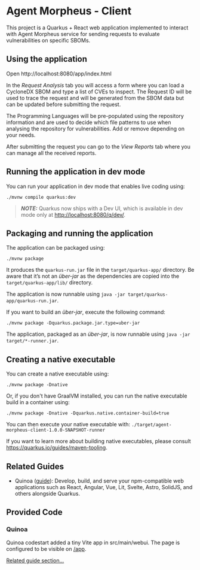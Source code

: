 # Agent Morpheus - Client

This project is a Quarkus + React web application implemented to interact with Agent Morpheus service
for sending requests to evaluate vulnerabilities on specific SBOMs.

## Using the application

Open http://localhost:8080/app/index.html

In the _Request Analysis_ tab you will access a form where you can load a CycloneDX SBOM and type a list of CVEs to inspect.
The Request ID will be used to trace the request and will be generated from the SBOM data but can be updated before submitting the request.

The Programming Languages will be pre-populated using the repository information and are used to decide which file patterns to use when analysing
the repository for vulnerabilities. Add or remove depending on your needs.

After submitting the request you can go to the _View Reports_ tab where you can manage all the received reports.

## Running the application in dev mode

You can run your application in dev mode that enables live coding using:

```shell script
./mvnw compile quarkus:dev
```

> **_NOTE:_**  Quarkus now ships with a Dev UI, which is available in dev mode only at <http://localhost:8080/q/dev/>.

## Packaging and running the application

The application can be packaged using:

```shell script
./mvnw package
```

It produces the `quarkus-run.jar` file in the `target/quarkus-app/` directory.
Be aware that it’s not an _über-jar_ as the dependencies are copied into the `target/quarkus-app/lib/` directory.

The application is now runnable using `java -jar target/quarkus-app/quarkus-run.jar`.

If you want to build an _über-jar_, execute the following command:

```shell script
./mvnw package -Dquarkus.package.jar.type=uber-jar
```

The application, packaged as an _über-jar_, is now runnable using `java -jar target/*-runner.jar`.

## Creating a native executable

You can create a native executable using:

```shell script
./mvnw package -Dnative
```

Or, if you don't have GraalVM installed, you can run the native executable build in a container using:

```shell script
./mvnw package -Dnative -Dquarkus.native.container-build=true
```

You can then execute your native executable with: `./target/agent-morpheus-client-1.0.0-SNAPSHOT-runner`

If you want to learn more about building native executables, please consult <https://quarkus.io/guides/maven-tooling>.

## Related Guides

- Quinoa ([guide](https://quarkiverse.github.io/quarkiverse-docs/quarkus-quinoa/dev/index.html)): Develop, build, and serve your npm-compatible web applications such as React, Angular, Vue, Lit, Svelte, Astro, SolidJS, and others alongside Quarkus.

## Provided Code

### Quinoa

Quinoa codestart added a tiny Vite app in src/main/webui. The page is configured to be visible on <a href="/app">/app</a>.

[Related guide section...](https://quarkiverse.github.io/quarkiverse-docs/quarkus-quinoa/dev/index.html)
